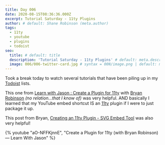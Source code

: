 ```yaml
---
title: Day 006
date: 2020-08-15T08:36:36.000Z
excerpt: Tutorial Saturday - 11ty Plugins
author: # default: Shane Robinson (meta.author)
tags:
  - 11ty
  - youtube
  - plugins
  - todoist
seo:
  title: # default: title
  description: 'Tutorial Saturday - 11ty Plugins' # default: meta.description
  image: 006/006-twitter-card.jpg # syntax = 00N/image.png | default: meta.image
---
```


Took a break today to watch several tutorials that have been piling up in my [Todoist](https://todoist.com/) lists. 

This one from [Learn with Jason : Create a Plugin for 11ty](https://www.learnwithjason.dev/create-a-plugin-for-11ty) with [Bryan Robinson](https://twitter.com/brob) *(no relation...that I know of)* was very helpful. AND basically I learned that my YouTube embed shortcut IS an [11ty](https://11ty.dev) plugin if I were to just package it up. 

This post from Bryan, [Creating an 11ty Plugin - SVG Embed Tool](https://bryanlrobinson.com/blog/creating-11ty-plugin-embed-svg-contents/) was also very helpful!

{% youtube "aO-NFFKjnnE", "Create a Plugin for 11ty (with Bryan Robinson) — Learn With Jason" %}
